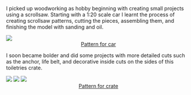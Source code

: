 I picked up woodworking as hobby beginning with creating small projects using a scrollsaw.
Starting with a 1:20 scale car I learnt the process of creating scrollsaw patterns, cutting
the pieces, assembling them, and finishing the model with sanding and oil.

<img src="https://s3.eu-west-1.amazonaws.com/clomax.me.uk/assets/skoda/P6051287.JPG" style="max-width: 60%">
<a href="https://s3.eu-west-1.amazonaws.com/clomax.me.uk/assets/skoda/skoda_fabia_2008.pdf" target="_blank" style="display: block; text-align: center">Pattern for car</a>

I soon became bolder and did some projects with more detailed cuts such as the anchor, life belt,
and decorative inside cuts on the sides of this toiletries crate.

<img src="https://s3.eu-west-1.amazonaws.com/clomax.me.uk/assets/ship_crate/MyjMWXp.jpg" style="max-width: 60%">
<img src="https://s3.eu-west-1.amazonaws.com/clomax.me.uk/assets/ship_crate/ZgAetFg.jpg" style="max-width: 60%">
<img src="https://s3.eu-west-1.amazonaws.com/clomax.me.uk/assets/ship_crate/08PZY0S.jpg" style="max-width: 60%">
<a href="https://s3.eu-west-1.amazonaws.com/clomax.me.uk/assets/ship_crate/ship_crate.pdf" target="_blank" style="display: block; text-align: center">Pattern for crate</a>
